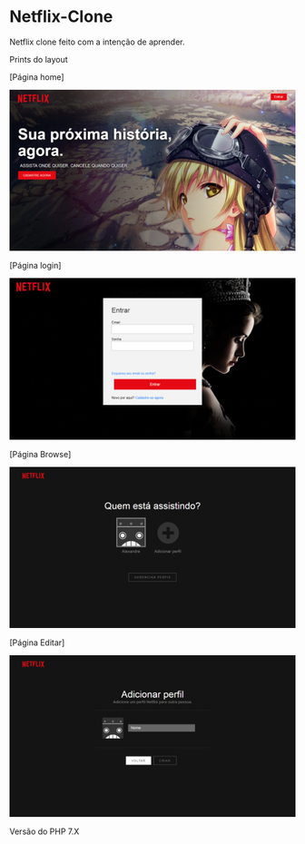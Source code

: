 # Netflix-Clone

Netflix clone feito com a intenção de aprender.

Prints do layout

[Página home]

![alt text](https://github.com/kaway404/Netflix-Clone/blob/master/apresentar/background_home_alterado.png?raw=true)

[Página login]

![alt text](https://github.com/kaway404/Netflix-Clone/blob/master/apresentar/login.png?raw=true)

[Página Browse]

![alt text](https://github.com/kaway404/Netflix-Clone/blob/master/apresentar/assistindo.png?raw=true)

[Página Editar]

![alt text](https://github.com/kaway404/Netflix-Clone/blob/master/apresentar/editando3.png?raw=true)

Versão do PHP 7.X
